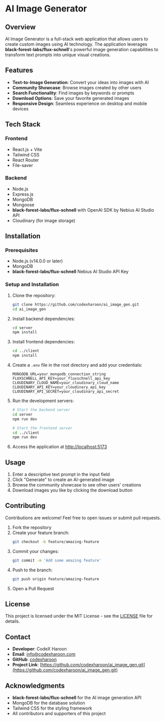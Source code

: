 # AI Image Generator

## Overview

AI Image Generator is a full-stack web application that allows users to create custom images using AI technology. The application leverages **black-forest-labs/flux-schnell**'s powerful image generation capabilities to transform text prompts into unique visual creations.

## Features

- **Text-to-Image Generation**: Convert your ideas into images with AI
- **Community Showcase**: Browse images created by other users
- **Search Functionality**: Find images by keywords or prompts
- **Download Options**: Save your favorite generated images
- **Responsive Design**: Seamless experience on desktop and mobile devices

## Tech Stack

### Frontend
- React.js + Vite
- Tailwind CSS
- React Router
- File-saver

### Backend
- Node.js
- Express.js
- MongoDB
- Mongoose
- **black-forest-labs/flux-schnell** with OpenAI SDK by Nebius AI Studio API
- Cloudinary (for image storage)

## Installation

### Prerequisites
- Node.js (v14.0.0 or later)
- MongoDB
- **black-forest-labs/flux-schnell** Nebius AI Studio API Key

### Setup and Installation

1. Clone the repository:
   ```bash
   git clone https://github.com/codexharoon/ai_image_gen.git
   cd ai_image_gen 
   ```

2. Install backend dependencies:
   ```bash
   cd server
   npm install
   ```

3. Install frontend dependencies:
   ```bash
   cd ../client
   npm install
   ```

4. Create a `.env` file in the root directory and add your credentials:
   ```env
   MONGODB_URL=your_mongodb_connection_string
   FLUXSCHNELL_API_KEY=your_fluxschnell_api_key
   CLOUDINARY_CLOUD_NAME=your_cloudinary_cloud_name
   CLOUDINARY_API_KEY=your_cloudinary_api_key
   CLOUDINARY_API_SECRET=your_cloudinary_api_secret
   ```

5. Run the development servers:
   ```bash
   # Start the backend server
   cd server
   npm run dev

   # Start the frontend server
   cd ../client
   npm run dev
   ```

6. Access the application at [http://localhost:5173](http://localhost:5173)

## Usage

1. Enter a descriptive text prompt in the input field
2. Click "Generate" to create an AI-generated image
3. Browse the community showcase to see other users' creations
4. Download images you like by clicking the download button

## Contributing

Contributions are welcome! Feel free to open issues or submit pull requests.

1. Fork the repository
2. Create your feature branch:
   ```bash
   git checkout -b feature/amazing-feature
   ```
3. Commit your changes:
   ```bash
   git commit -m 'Add some amazing feature'
   ```
4. Push to the branch:
   ```bash
   git push origin feature/amazing-feature
   ```
5. Open a Pull Request

## License

This project is licensed under the MIT License - see the [LICENSE](LICENSE) file for details.

## Contact

- **Developer**: CodeX Haroon
- **Email**: [info@codexharoon.com](mailto:info@codexharoon.com)
- **GitHub**: [codexharoon](https://github.com/codexharoon)
- **Project Link**: [https://github.com/codexharoon/ai_image_gen.git](https://github.com/codexharoon/ai_image_gen.git)

## Acknowledgments

- **black-forest-labs/flux-schnell** for the AI image generation API
- MongoDB for the database solution
- Tailwind CSS for the styling framework
- All contributors and supporters of this project
